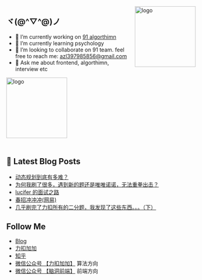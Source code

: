 <img src="https://github-readme-stats.vercel.app/api?username=azl397985856&show_icons=true" alt="logo" height="160" align="right" style="margin: 5px; margin-bottom: 20px;" />


## ヾ(@^▽^@)ノ

- 🔭 I’m currently working on  [91 algorthimn](https://lucifer.ren/blog/2020/10/19/91-algo-2/)
- 🌱 I’m currently learning psychology
- 👯 I’m looking to collaborate on 91 team. feel free to reach me: azl397985856@gmail.com
- 💬 Ask me about frontend, algorthimn, interview etc


<img src="https://github-profile-trophy.vercel.app/?username=azl397985856&theme=flat&column=7" alt="logo" height="160" align="center" style="margin: auto; margin-bottom: 20px;" />

## 📕 Latest Blog Posts

<!-- BLOG-POST-LIST:START -->
- [动态规划到底有多难？](https://lucifer.ren/blog/2021/04/20/dp/)
- [为何我刷了很多，遇到新的题还是唯唯诺诺，无法重拳出击？](https://lucifer.ren/blog/2021/04/06/out-of-science/)
- [lucifer 的面试之路](https://lucifer.ren/blog/2021/04/03/interview-road/)
- [春招冲冲冲(网易)](https://lucifer.ren/blog/2021/03/28/school-03/)
- [几乎刷完了力扣所有的二分题，我发现了这些东西。。。（下）](https://lucifer.ren/blog/2021/03/23/binary-search-2/)
<!-- BLOG-POST-LIST:END -->
##  Follow Me

- [Blog](https://lucifer.ren/blog/)
- [力扣加加](http://leetcode-solution.cn/) 
- [知乎](https://www.zhihu.com/people/lu-xiao-13-70)
- [微信公众号 【力扣加加】](https://tva1.sinaimg.cn/large/007S8ZIlly1gfcuzagjalj30p00dwabs.jpg) 算法方向
- [微信公众号 【脑洞前端】](https://tva1.sinaimg.cn/large/007S8ZIlly1gfxro1x125j30oz0dw43s.jpg) 前端方向


